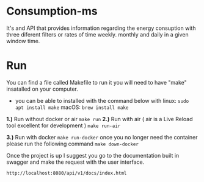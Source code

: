 # Consumption-ms
It's and API that provides information regarding the energy consuption with three diferent filters or rates of time weekly. monthly and daily in a given window time.

# Run
You can find a file called Makefile to run it you will need to have "make" insatalled on your computer.

- you can be able to installed with the command below with 
linux:
`sudo apt install make`
macOS:
`brew install make`

__1.)__ Run without docker or air
`make run`
__2.)__ Run with air ( air is a Live Reload tool excellent for development )
`make run-air`

__3.)__ Run with docker
`make run-docker`
once you no longer need the container please run the following command
`make down-docker`

Once the project is up I suggest you go to the documentation built in swagger and make the request with the user
interface.

`http://localhost:8080/api/v1/docs/index.html`
